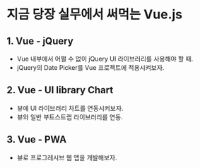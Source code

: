 # 지금 당장 실무에서 써먹는 Vue.js

## 1. Vue - jQuery
- Vue 내부에서 어쩔 수 없이 jQuery UI 라이브러리를 사용해야 할 때.
- jQuery의 Date Picker를 Vue 프로젝트에 적용시켜보자.

## 2. Vue - UI library Chart
- 뷰에 UI 라이브러리 차트를 연동시켜보자.
- 뷰와 일반 부트스트랩 라이브러리를 연동.

## 3. Vue - PWA
- 뷰로 프로그레시브 웹 앱을 개발해보자.